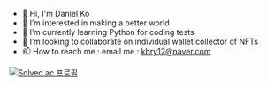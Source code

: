 - 👋 Hi, I'm Daniel Ko
- 👀 I’m interested in making a better world
- 🌱 I’m currently learning Python for coding tests
- 💞️ I’m looking to collaborate on individual wallet collector of NFTs
- 📫 How to reach me : email me : kbry12@naver.com

[![Solved.ac
프로필](http://mazassumnida.wtf/api/v2/generate_badge?boj={hodako97})](https://solved.ac/{hodako97})

<!---
fingersdanny/fingersdanny is a ✨ special ✨ repository because its `README.md` (this file) appears on your GitHub profile.
You can click the Preview link to take a look at your changes.
--->
